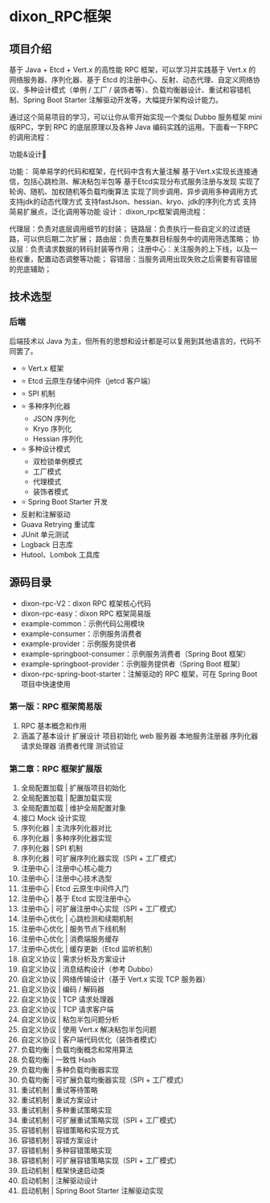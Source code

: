 # dixon_RPC框架



## 项目介绍

基于 Java + Etcd + Vert.x 的高性能 RPC 框架，可以学习并实践基于 Vert.x 的网络服务器、序列化器、基于 Etcd 的注册中心、反射、动态代理、自定义网络协议、多种设计模式（单例 / 工厂 / 装饰者等）、负载均衡器设计、重试和容错机制、Spring Boot Starter 注解驱动开发等，大幅提升架构设计能力。


通过这个简易项目的学习，可以让你从零开始实现一个类似 Dubbo 服务框架 mini 版RPC，学到 RPC 的底层原理以及各种 Java 编码实践的运用。下面看一下RPC的调用流程：



功能&设计🚀

功能：
简单易学的代码和框架，在代码中含有大量注解
基于Vert.x实现长连接通信，包括心跳检测、解决粘包半包等
基于Etcd实现分布式服务注册与发现
实现了轮询、随机、加权随机等负载均衡算法
实现了同步调用、异步调用多种调用方式
支持jdk的动态代理方式
支持fastJson、hessian、kryo、jdk的序列化方式
支持简易扩展点，泛化调用等功能
设计：
dixon_rpc框架调用流程：



代理层：负责对底层调用细节的封装；
链路层：负责执行一些自定义的过滤链路，可以供后期二次扩展；
路由层：负责在集群目标服务中的调用筛选策略；
协议层：负责请求数据的转码封装等作用；
注册中心：关注服务的上下线，以及一些权重，配置动态调整等功能；
容错层：当服务调用出现失败之后需要有容错层的兜底辅助；




## 技术选型

### 后端

后端技术以 Java 为主，但所有的思想和设计都是可以复用到其他语言的，代码不同罢了。

- ⭐️ Vert.x 框架
- ⭐️ Etcd 云原生存储中间件（jetcd 客户端）
- ⭐️ SPI 机制
- ⭐️ 多种序列化器
    - JSON 序列化
    - Kryo 序列化
    - Hessian 序列化
- ⭐️ 多种设计模式
    - 双检锁单例模式
    - 工厂模式
    - 代理模式
    - 装饰者模式
- ⭐️ Spring Boot Starter 开发
- 反射和注解驱动
- Guava Retrying 重试库
- JUnit 单元测试
- Logback 日志库
- Hutool、Lombok 工具库

## 源码目录

- dixon-rpc-V2：dixon RPC 框架核心代码
- dixon-rpc-easy：dixon RPC 框架简易版
- example-common：示例代码公用模块
- example-consumer：示例服务消费者
- example-provider：示例服务提供者
- example-springboot-consumer：示例服务消费者（Spring Boot 框架）
- example-springboot-provider：示例服务提供者（Spring Boot 框架）
- dixon-rpc-spring-boot-starter：注解驱动的 RPC 框架，可在 Spring Boot 项目中快速使用



### 第一版：RPC 框架简易版

1. RPC 基本概念和作用
2. 涵盖了基本设计 扩展设计 项目初始化 web 服务器 本地服务注册器 序列化器 请求处理器 消费者代理 测试验证


### 第二章：RPC 框架扩展版

1. 全局配置加载 | 扩展版项目初始化
2. 全局配置加载 | 配置加载实现
3. 全局配置加载 | 维护全局配置对象
4. 接口 Mock 设计实现
5. 序列化器 | 主流序列化器对比
6. 序列化器 | 多种序列化器实现
7. 序列化器 | SPI 机制
8. 序列化器 | 可扩展序列化器实现（SPI + 工厂模式）
9. 注册中心 | 注册中心核心能力
10. 注册中心 | 注册中心技术选型
11. 注册中心 | Etcd 云原生中间件入门
12. 注册中心 | 基于 Etcd 实现注册中心
13. 注册中心 | 可扩展注册中心实现（SPI + 工厂模式）
14. 注册中心优化 | 心跳检测和续期机制
15. 注册中心优化 | 服务节点下线机制
16. 注册中心优化 | 消费端服务缓存
17. 注册中心优化 | 缓存更新（Etcd 监听机制）
18. 自定义协议 | 需求分析及方案设计
19. 自定义协议 | 消息结构设计（参考 Dubbo）
20. 自定义协议 | 网络传输设计（基于 Vert.x 实现 TCP 服务器）
21. 自定义协议 | 编码 / 解码器
22. 自定义协议 | TCP 请求处理器
23. 自定义协议 | TCP 请求客户端
24. 自定义协议 | 粘包半包问题分析
25. 自定义协议 | 使用 Vert.x 解决粘包半包问题
26. 自定义协议 | 客户端代码优化（装饰者模式）
27. 负载均衡 | 负载均衡概念和常用算法
28. 负载均衡 | 一致性 Hash
29. 负载均衡 | 多种负载均衡器实现
30. 负载均衡 | 可扩展负载均衡器实现（SPI + 工厂模式）
31. 重试机制 | 重试等待策略
32. 重试机制 | 重试方案设计
33. 重试机制 | 多种重试策略实现
34. 重试机制 | 可扩展重试策略实现（SPI + 工厂模式）
35. 容错机制 | 容错策略和实现方式
36. 容错机制 | 容错方案设计
37. 容错机制 | 多种容错策略实现
38. 容错机制 | 可扩展容错策略实现（SPI + 工厂模式）
39. 启动机制 | 框架快速启动类
40. 启动机制 | 注解驱动设计
41. 启动机制 | Spring Boot Starter 注解驱动实现
